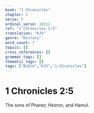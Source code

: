 ```yaml
---
book: "1 Chronicles"
chapter: 2
verse: 5
ordinal_verse: 10312
ref: "1 Chronicles 2:5"
translation: "KJV"
genre: "History"
word_count: 7
topics: []
cross_references: []
grammar_tags: []
thematic_tags: []
tags: ["Bible","KJV","1-Chronicles"]
---
```


# 1 Chronicles 2:5

The sons of Pharez; Hezron, and Hamul.
